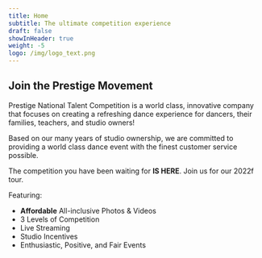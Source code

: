 ```yaml
---
title: Home
subtitle: The ultimate competition experience
draft: false
showInHeader: true
weight: -5
logo: /img/logo_text.png
---
```

## Join the Prestige Movement

Prestige National Talent Competition is a world class, innovative company that focuses on creating a refreshing dance experience for dancers, their families, teachers, and studio owners! 

Based on our many years of studio ownership, we are committed to providing a world class dance event with the finest customer service possible. 

The competition you have been waiting for **IS HERE**. Join us for our 2022f tour. 

Featuring: 

* **Affordable** All-inclusive Photos & Videos
* 3 Levels of Competition
* Live Streaming 
* Studio Incentives
* Enthusiastic, Positive, and Fair Events
